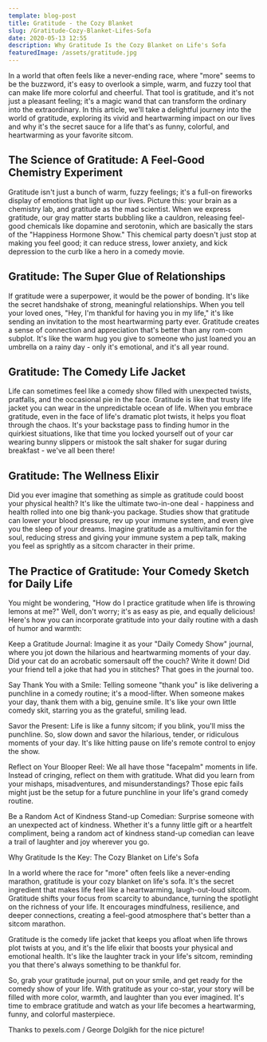```yaml
---
template: blog-post
title: Gratitude - the Cozy Blanket
slug: /Gratitude-Cozy-Blanket-Lifes-Sofa
date: 2020-05-13 12:55
description: Why Gratitude Is the Cozy Blanket on Life's Sofa
featuredImage: /assets/gratitude.jpg
---
```


In a world that often feels like a never-ending race, where "more" seems to be the buzzword, it's easy to overlook a simple, warm, and fuzzy tool that can make life more colorful and cheerful. That tool is gratitude, and it's not just a pleasant feeling; it's a magic wand that can transform the ordinary into the extraordinary. In this article, we'll take a delightful journey into the world of gratitude, exploring its vivid and heartwarming impact on our lives and why it's the secret sauce for a life that's as funny, colorful, and heartwarming as your favorite sitcom.

## The Science of Gratitude: A Feel-Good Chemistry Experiment

Gratitude isn't just a bunch of warm, fuzzy feelings; it's a full-on fireworks display of emotions that light up our lives. Picture this: your brain as a chemistry lab, and gratitude as the mad scientist. When we express gratitude, our gray matter starts bubbling like a cauldron, releasing feel-good chemicals like dopamine and serotonin, which are basically the stars of the "Happiness Hormone Show." This chemical party doesn't just stop at making you feel good; it can reduce stress, lower anxiety, and kick depression to the curb like a hero in a comedy movie.

## Gratitude: The Super Glue of Relationships

If gratitude were a superpower, it would be the power of bonding. It's like the secret handshake of strong, meaningful relationships. When you tell your loved ones, "Hey, I'm thankful for having you in my life," it's like sending an invitation to the most heartwarming party ever. Gratitude creates a sense of connection and appreciation that's better than any rom-com subplot. It's like the warm hug you give to someone who just loaned you an umbrella on a rainy day - only it's emotional, and it's all year round.

## Gratitude: The Comedy Life Jacket

Life can sometimes feel like a comedy show filled with unexpected twists, pratfalls, and the occasional pie in the face. Gratitude is like that trusty life jacket you can wear in the unpredictable ocean of life. When you embrace gratitude, even in the face of life's dramatic plot twists, it helps you float through the chaos. It's your backstage pass to finding humor in the quirkiest situations, like that time you locked yourself out of your car wearing bunny slippers or mistook the salt shaker for sugar during breakfast - we've all been there!

## Gratitude: The Wellness Elixir

Did you ever imagine that something as simple as gratitude could boost your physical health? It's like the ultimate two-in-one deal - happiness and health rolled into one big thank-you package. Studies show that gratitude can lower your blood pressure, rev up your immune system, and even give you the sleep of your dreams. Imagine gratitude as a multivitamin for the soul, reducing stress and giving your immune system a pep talk, making you feel as sprightly as a sitcom character in their prime.

## The Practice of Gratitude: Your Comedy Sketch for Daily Life

You might be wondering, "How do I practice gratitude when life is throwing lemons at me?" Well, don't worry; it's as easy as pie, and equally delicious! Here's how you can incorporate gratitude into your daily routine with a dash of humor and warmth:

Keep a Gratitude Journal: Imagine it as your "Daily Comedy Show" journal, where you jot down the hilarious and heartwarming moments of your day. Did your cat do an acrobatic somersault off the couch? Write it down! Did your friend tell a joke that had you in stitches? That goes in the journal too.

Say Thank You with a Smile: Telling someone "thank you" is like delivering a punchline in a comedy routine; it's a mood-lifter. When someone makes your day, thank them with a big, genuine smile. It's like your own little comedy skit, starring you as the grateful, smiling lead.

Savor the Present: Life is like a funny sitcom; if you blink, you'll miss the punchline. So, slow down and savor the hilarious, tender, or ridiculous moments of your day. It's like hitting pause on life's remote control to enjoy the show.

Reflect on Your Blooper Reel: We all have those "facepalm" moments in life. Instead of cringing, reflect on them with gratitude. What did you learn from your mishaps, misadventures, and misunderstandings? Those epic fails might just be the setup for a future punchline in your life's grand comedy routine.

Be a Random Act of Kindness Stand-up Comedian: Surprise someone with an unexpected act of kindness. Whether it's a funny little gift or a heartfelt compliment, being a random act of kindness stand-up comedian can leave a trail of laughter and joy wherever you go.

Why Gratitude Is the Key: The Cozy Blanket on Life's Sofa

In a world where the race for "more" often feels like a never-ending marathon, gratitude is your cozy blanket on life's sofa. It's the secret ingredient that makes life feel like a heartwarming, laugh-out-loud sitcom. Gratitude shifts your focus from scarcity to abundance, turning the spotlight on the richness of your life. It encourages mindfulness, resilience, and deeper connections, creating a feel-good atmosphere that's better than a sitcom marathon.

Gratitude is the comedy life jacket that keeps you afloat when life throws plot twists at you, and it's the life elixir that boosts your physical and emotional health. It's like the laughter track in your life's sitcom, reminding you that there's always something to be thankful for.

So, grab your gratitude journal, put on your smile, and get ready for the comedy show of your life. With gratitude as your co-star, your story will be filled with more color, warmth, and laughter than you ever imagined. It's time to embrace gratitude and watch as your life becomes a heartwarming, funny, and colorful masterpiece.

Thanks to pexels.com / George Dolgikh for the nice picture!



